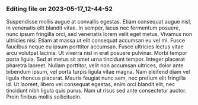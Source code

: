 

### Editing file on 2023-05-17_12-44-52

Suspendisse mollis augue at convallis egestas. Etiam consequat augue nisl, in venenatis elit blandit vitae. In semper, lacus nec fermentum posuere, nunc ipsum fringilla orci, sed venenatis lorem velit eget metus. Vivamus non ultricies nisi. Etiam at massa ut elit consequat accumsan eu vel mi. Fusce faucibus neque eu ipsum porttitor accumsan. Fusce ultricies lectus vitae arcu volutpat lacinia. Ut viverra nisl in erat posuere pulvinar. Morbi tempor porta ligula.
Sed at metus sit amet urna tincidunt tempor. Integer placerat pharetra laoreet. Nullam porttitor, velit non accumsan ultrices, dolor ante bibendum ipsum, vel porta turpis ligula vitae magna. Nam eleifend diam vel ligula rhoncus placerat. Mauris feugiat nunc sem, nec pretium elit fringilla id. Ut laoreet, libero vel consequat egestas, enim orci blandit elit, nec tincidunt nibh ligula quis purus. Nam ut risus sed ante consectetur auctor. Proin finibus mollis sollicitudin.


